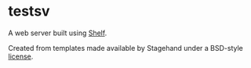 # testsv

A web server built using [Shelf](https://pub.dartlang.org/packages/shelf).

Created from templates made available by Stagehand under a BSD-style
[license](https://github.com/dart-lang/stagehand/blob/master/LICENSE).
